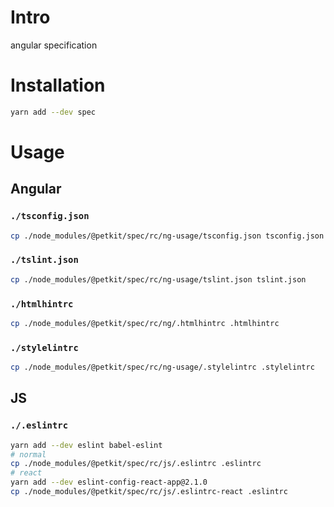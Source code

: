# Intro
angular specification

# Installation
```bash
yarn add --dev spec
```

# Usage
## Angular
### `./tsconfig.json`
```bash
cp ./node_modules/@petkit/spec/rc/ng-usage/tsconfig.json tsconfig.json
```

### `./tslint.json`
```bash
cp ./node_modules/@petkit/spec/rc/ng-usage/tslint.json tslint.json
```

### `./htmlhintrc`
```bash
cp ./node_modules/@petkit/spec/rc/ng/.htmlhintrc .htmlhintrc
```

### `./stylelintrc`
```bash
cp ./node_modules/@petkit/spec/rc/ng-usage/.stylelintrc .stylelintrc
```

## JS
### `./.eslintrc`
```bash
yarn add --dev eslint babel-eslint
# normal
cp ./node_modules/@petkit/spec/rc/js/.eslintrc .eslintrc
# react
yarn add --dev eslint-config-react-app@2.1.0
cp ./node_modules/@petkit/spec/rc/js/.eslintrc-react .eslintrc
```

